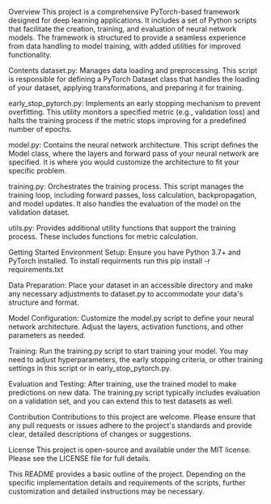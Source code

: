 Overview
This project is a comprehensive PyTorch-based framework designed for deep learning applications. It includes a set of Python scripts that facilitate the creation, training, and evaluation of neural network models. The framework is structured to provide a seamless experience from data handling to model training, with added utilities for improved functionality.

Contents
dataset.py: Manages data loading and preprocessing. This script is responsible for defining a PyTorch Dataset class that handles the loading of your dataset, applying transformations, and preparing it for training.

early_stop_pytorch.py: Implements an early stopping mechanism to prevent overfitting. This utility monitors a specified metric (e.g., validation loss) and halts the training process if the metric stops improving for a predefined number of epochs.

model.py: Contains the neural network architecture. This script defines the Model class, where the layers and forward pass of your neural network are specified. It is where you would customize the architecture to fit your specific problem.

training.py: Orchestrates the training process. This script manages the training loop, including forward passes, loss calculation, backpropagation, and model updates. It also handles the evaluation of the model on the validation dataset.

utils.py: Provides additional utility functions that support the training process. These includes functions for metric calculation.

Getting Started
Environment Setup: Ensure you have Python 3.7+ and PyTorch installed. To install requirments run this pip install -r requirements.txt

Data Preparation: Place your dataset in an accessible directory and make any necessary adjustments to dataset.py to accommodate your data's structure and format.

Model Configuration: Customize the model.py script to define your neural network architecture. Adjust the layers, activation functions, and other parameters as needed.

Training: Run the training.py script to start training your model. You may need to adjust hyperparameters, the early stopping criteria, or other training settings in this script or in early_stop_pytorch.py.

Evaluation and Testing: After training, use the trained model to make predictions on new data. The training.py script typically includes evaluation on a validation set, and you can extend this to test datasets as well.

Contribution
Contributions to this project are welcome. Please ensure that any pull requests or issues adhere to the project's standards and provide clear, detailed descriptions of changes or suggestions.

License
This project is open-source and available under the MIT license. Please see the LICENSE file for full details.

This README provides a basic outline of the project. Depending on the specific implementation details and requirements of the scripts, further customization and detailed instructions may be necessary.
